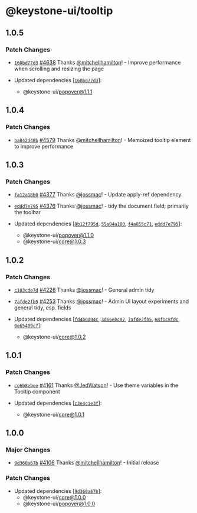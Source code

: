# @keystone-ui/tooltip

## 1.0.5

### Patch Changes

- [`160bd77d3`](https://github.com/keystonejs/keystone/commit/160bd77d39d5e99b11bee056fe2c3b2585126bbc) [#4638](https://github.com/keystonejs/keystone/pull/4638) Thanks [@mitchellhamilton](https://github.com/mitchellhamilton)! - Improve performance when scrolling and resizing the page

- Updated dependencies [[`160bd77d3`](https://github.com/keystonejs/keystone/commit/160bd77d39d5e99b11bee056fe2c3b2585126bbc)]:
  - @keystone-ui/popover@1.1.1

## 1.0.4

### Patch Changes

- [`ba842d48b`](https://github.com/keystonejs/keystone/commit/ba842d48b5e9499ccd6f59d1610d55e964ffdb93) [#4579](https://github.com/keystonejs/keystone/pull/4579) Thanks [@mitchellhamilton](https://github.com/mitchellhamilton)! - Memoized tooltip element to improve performance

## 1.0.3

### Patch Changes

- [`fa12a18b0`](https://github.com/keystonejs/keystone/commit/fa12a18b077367563b1b69db55274e47a1bd5027) [#4377](https://github.com/keystonejs/keystone/pull/4377) Thanks [@jossmac](https://github.com/jossmac)! - Update apply-ref dependency

* [`eddd7e795`](https://github.com/keystonejs/keystone/commit/eddd7e79599e20f5bef61f240d874b37d0a084c4) [#4376](https://github.com/keystonejs/keystone/pull/4376) Thanks [@jossmac](https://github.com/jossmac)! - tidy the document field; primarily the toolbar

* Updated dependencies [[`8b12f795d`](https://github.com/keystonejs/keystone/commit/8b12f795d64dc085ca663921aa6826350d234cd0), [`55a04a100`](https://github.com/keystonejs/keystone/commit/55a04a1004b7f15fcd41b4935d74fd1847c9deeb), [`f4a855c71`](https://github.com/keystonejs/keystone/commit/f4a855c71e966ef3ebc894a3b0f1af51e5182394), [`eddd7e795`](https://github.com/keystonejs/keystone/commit/eddd7e79599e20f5bef61f240d874b37d0a084c4)]:
  - @keystone-ui/popover@1.1.0
  - @keystone-ui/core@1.0.3

## 1.0.2

### Patch Changes

- [`c103cde7d`](https://github.com/keystonejs/keystone/commit/c103cde7da198cd7e9adefa763c51e433680e800) [#4226](https://github.com/keystonejs/keystone/pull/4226) Thanks [@jossmac](https://github.com/jossmac)! - General admin tidy

* [`7afde2fb5`](https://github.com/keystonejs/keystone/commit/7afde2fb516e1d3824d73a96308abb4a6b022400) [#4253](https://github.com/keystonejs/keystone/pull/4253) Thanks [@jossmac](https://github.com/jossmac)! - Admin UI layout experiments and general tidy, esp. fields

* Updated dependencies [[`fd4b0d04c`](https://github.com/keystonejs/keystone/commit/fd4b0d04cd9ab8ba12653f1e64fdf08d8cb0c4db), [`3d66ebc87`](https://github.com/keystonejs/keystone/commit/3d66ebc87c4dea7fa70df1209c8d85f539ceccb8), [`7afde2fb5`](https://github.com/keystonejs/keystone/commit/7afde2fb516e1d3824d73a96308abb4a6b022400), [`68f1c8fdc`](https://github.com/keystonejs/keystone/commit/68f1c8fdc83f683d13de55b2f3a81eff7639ebf6), [`0e65409c7`](https://github.com/keystonejs/keystone/commit/0e65409c7416d285fdc4f9da4a7dfb0f652c6cb2)]:
  - @keystone-ui/core@1.0.2

## 1.0.1

### Patch Changes

- [`ce6b8ebee`](https://github.com/keystonejs/keystone/commit/ce6b8ebeef39f2d22bfc62500a408739a7f1f419) [#4161](https://github.com/keystonejs/keystone/pull/4161) Thanks [@JedWatson](https://github.com/JedWatson)! - Use theme variables in the Tooltip component

- Updated dependencies [[`c3e4c1e3f`](https://github.com/keystonejs/keystone/commit/c3e4c1e3fdf8ffdbfd785860c26d15e665c5e25e)]:
  - @keystone-ui/core@1.0.1

## 1.0.0

### Major Changes

- [`9d360a67b`](https://github.com/keystonejs/keystone/commit/9d360a67b69ec38e3018fe132b1e34f24956f86c) [#4106](https://github.com/keystonejs/keystone/pull/4106) Thanks [@mitchellhamilton](https://github.com/mitchellhamilton)! - Initial release

### Patch Changes

- Updated dependencies [[`9d360a67b`](https://github.com/keystonejs/keystone/commit/9d360a67b69ec38e3018fe132b1e34f24956f86c)]:
  - @keystone-ui/core@1.0.0
  - @keystone-ui/popover@1.0.0
